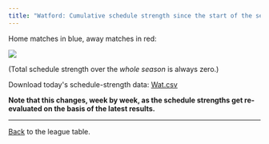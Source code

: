 ```yaml
---
title: "Watford: Cumulative schedule strength since the start of the season"
---
```


Home matches in blue, away matches in red:


![](/assets/leagues/england-premier-league/2017/schedule-strengths/Wat.png)

(Total schedule strength over the *whole season* is always zero.)


Download today's schedule-strength data: [Wat.csv](/assets/leagues/england-premier-league/2017/schedule-strengths/Wat.csv)

**Note that this changes, week by week, as the schedule strengths get re-evaluated on the
basis of the latest results.**

-----

[Back](/leagues/england-premier-league) to the league table.


